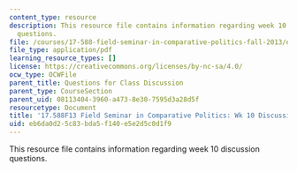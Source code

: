 ```yaml
---
content_type: resource
description: This resource file contains information regarding week 10 discussion
  questions.
file: /courses/17-588-field-seminar-in-comparative-politics-fall-2013/eb6da0d25c83bda5f140e5e2d5c0d1f9_MIT17_588F13_Week10Questio.pdf
file_type: application/pdf
learning_resource_types: []
license: https://creativecommons.org/licenses/by-nc-sa/4.0/
ocw_type: OCWFile
parent_title: Questions for Class Discussion
parent_type: CourseSection
parent_uid: 08113404-3960-a473-8e30-7595d3a28d5f
resourcetype: Document
title: '17.588F13 Field Seminar in Comparative Politics: Wk 10 Discussion Questions'
uid: eb6da0d2-5c83-bda5-f140-e5e2d5c0d1f9
---
```

This resource file contains information regarding week 10 discussion questions.